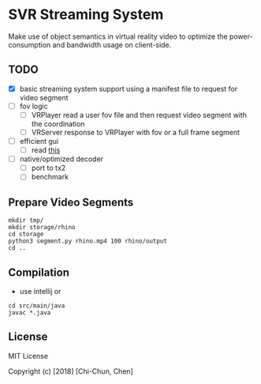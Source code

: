 # SVR Streaming System
Make use of object semantics in virtual reality video to optimize the power-consumption
and bandwidth usage on client-side.

## TODO
- [X] basic streaming system support using a manifest file to request for video segment
- [ ] fov logic
    - [ ] VRPlayer read a user fov file and then request video segment with the coordination
    - [ ] VRServer response to VRPlayer with fov or a full frame segment
- [ ] efficient gui 
    - [ ] read [this](https://pavelfatin.com/low-latency-painting-in-awt-and-swing/)
- [ ] native/optimized decoder
    - [ ] port to tx2
    - [ ] benchmark

## Prepare Video Segments
```
mkdir tmp/
mkdir storage/rhino
cd storage
python3 segment.py rhino.mp4 100 rhino/output
cd ..
```

## Compilation
- use intellij or
```
cd src/main/java
javac *.java
```

## License
MIT License

Copyright (c) [2018] [Chi-Chun, Chen]